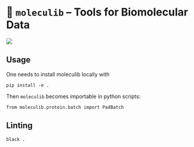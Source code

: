 # 🧬 `moleculib` – Tools for Biomolecular Data 

![](https://img.shields.io/badge/documentation-black?link=https://molecularmachines.github.io/moleculib/index.html&logo=Sphinx)



## Usage

One needs to install moleculib locally with 
```
pip install -e .
```
Then `moleculib` becomes importable in python scripts:

```
from moleculib.protein.batch import PadBatch
```

## Linting

```sh
black .
```
